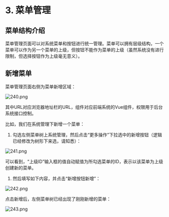 # 3. 菜单管理

## 菜单结构介绍

菜单管理页面可以对系统菜单和按钮进行统一管理。菜单可以拥有层级结构，一个菜单可以作为另一个菜单的上级，但按钮不能作为菜单的上级（虽然系统没有进行限制，但选择按钮作为上级毫无意义）。

## 新增菜单

菜单管理页面右侧为菜单新增区域：

![240.png](https://s2.ax1x.com/2019/09/07/nQXfcq.png)

其中URL对应浏览器地址栏的URL，组件对应前端系统的Vue组件，权限用于后台系统接口控制。

比如，我们在系统管理下新增一个菜单：

1. 勾选左侧菜单树上系统管理，然后点击“更多操作”下拉选中的新增按钮（逻辑已经修改为树形下来选，请知悉）：

![241.png](https://s2.ax1x.com/2019/09/07/nQjZKP.png)

可以看到，“上级ID”输入框的值自动赋值为所勾选菜单的ID，表示以该菜单为上级创建新的菜单。

1. 然后填写如下内容，并点击“新增按钮新增”：

![242.png](https://s2.ax1x.com/2019/09/07/nQxFXt.png)

点击新增后，左侧菜单树已经出现了刚刚新增的菜单：

![243.png](https://s2.ax1x.com/2019/09/07/nQxeAS.png)